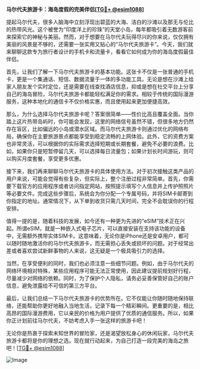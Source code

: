 **马尔代夫旅游卡：海岛度假的完美伴侣[[TG💪+ @esim1088](https://t.me/s/esim1088)]**

提起马尔代夫，很多人脑海中立刻浮现出碧蓝的大海、洁白的沙滩以及那无与伦比的热带风光。这个被誉为“印度洋上的珍珠”的天堂小岛，每年都吸引着无数游客前来探索它的神秘与美丽。然而，对于想要在马尔代夫玩得尽兴的你来说，仅仅拥有美丽的风景是不够的，还需要一张实用又贴心的“马尔代夫旅游卡”。今天，我们就来聊聊这款专为旅行者设计的手机卡和流量卡，看看它如何成为你的海岛度假最佳伴侣。

首先，让我们了解一下马尔代夫旅游卡的基本功能。这张卡不仅是一张普通的手机卡，更是一个集通话、短信、数据流量于一体的多功能工具。无论是想在沙滩上给家人朋友发个实时定位，还是需要在线查找酒店信息，抑或是想在社交平台上分享自己的海岛冒险，马尔代夫旅游卡都能轻松满足你的需求。相较于传统的国际漫游服务，这种本地化的通信卡不仅价格实惠，而且使用起来更加便捷高效。

那么，为什么选择马尔代夫旅游卡呢？答案很简单——性价比高且覆盖全面。当你踏上这片热带岛屿时，你可能会发现，这里的网络信号虽然不错，但很多地方仍然存在盲区，比如偏远的小岛或潜水区域。而马尔代夫旅游卡则通过优化的网络布局，确保你在主要旅游景点都能享受到稳定流畅的上网体验。此外，它的资费方案也非常灵活，可以根据你的实际需求选择短期或长期套餐，避免不必要的浪费。比如，如果你只是短暂停留几天，可以选择每日流量包；如果计划长时间游玩，则可以购买月度套餐，享受更多优惠。

接下来，我们再来聊聊马尔代夫旅游卡的具体使用方法。对于初次接触这类产品的用户来说，可能会觉得有些复杂，但实际上，整个注册过程非常简单。首先，你需要下载官方的应用程序或者访问指定网站，按照提示填写个人信息并上传护照照片等必要文件。完成这些步骤后，系统会为你分配一个专属号码，并将SIM卡邮寄到你指定的地址。通常情况下，从下单到收货只需几天时间，完全不会耽误你的行程安排。

值得一提的是，随着科技的发展，如今还有一种更为先进的“eSIM”技术正在兴起。所谓eSIM，就是一种嵌入式电子芯片，可以直接安装在支持该功能的设备中，无需额外携带实体SIM卡。这意味着，无论你是iPhone还是安卓用户，都可以随时随地激活你的马尔代夫旅游卡，而无需担心丢失或损坏的问题。对于经常出差或者喜欢尝试新鲜事物的人来说，这无疑是一个极具吸引力的选择。

当然，在享受便利的同时，我们也必须注意一些细节问题。例如，由于马尔代夫的网络环境相对特殊，某些应用程序可能无法正常使用，因此建议提前规划好行程，尽量减少对网络的依赖。同时，为了保护个人隐私，请务必妥善保管好自己的账户信息，避免泄露给不可信的第三方平台。

最后，让我们总结一下马尔代夫旅游卡的优势所在。它不仅能让你随时随地保持联络，还能帮助你更好地融入当地生活，记录下每一个精彩瞬间。更重要的是，相比高昂的国际漫游费用，它以亲民的价格为用户提供了优质的通信服务。所以，如果你正计划前往马尔代夫，不妨考虑入手一张这样的旅游卡吧！

无论你是热衷于探索未知世界的冒险家，还是渴望放松身心的休闲玩家，马尔代夫旅游卡都将是你的理想之选。现在就行动起来，为自己打造一段完美的海岛之旅吧！[[TG💪+ @esim1088](https://t.me/s/esim1088)]

![Image](https://i.postimg.cc/4NQfJmqS/Snipaste-2025-05-13-00-14-12.png)